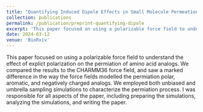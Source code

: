 ```yaml
---
title: "Quantifying Induced Dipole Effects in Small Molecule Permeation in a Model Phospholipid Bilayer"
collection: publications
permalink: /publication/preprint-quantifying-dipole
excerpt: 'This paper focused on using a polarizable force field to understand the effect of explict polarization on the permiation of amino acid analogs.'
date: 2024-03-12
venue: 'BioRxiv'
---
```


This paper focused on using a polarizable force field to understand the effect of explict polarization on the permiation of amino acid analogs. We compared the results to the CHARMM36 force field, and saw a marked difference in the way the force fields modelled the permiation polar, aromatic, and negatively charged analogs. We employed both unbiased and umbrella sampling simulations to characterize the permiation process. I was responsible for all aspects of the paper, including preparing the simulations, analyzing the simulations, and writing the paper.